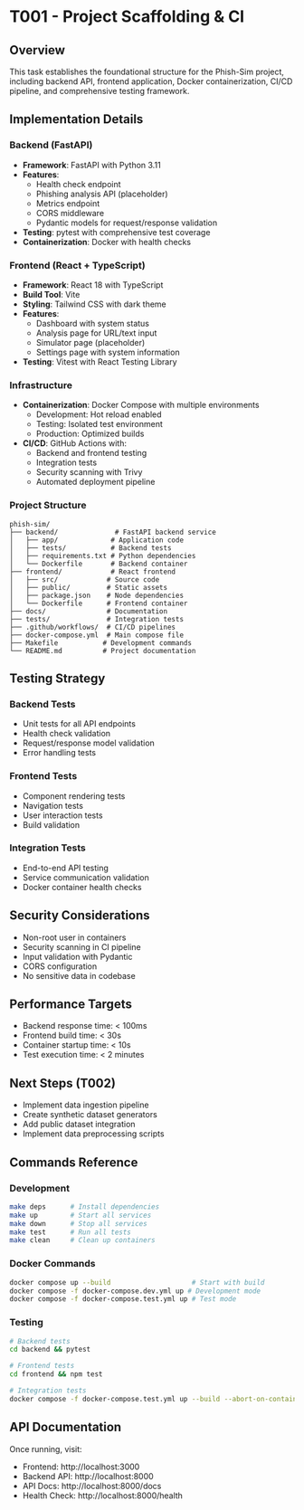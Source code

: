 # T001 - Project Scaffolding & CI

## Overview
This task establishes the foundational structure for the Phish-Sim project, including backend API, frontend application, Docker containerization, CI/CD pipeline, and comprehensive testing framework.

## Implementation Details

### Backend (FastAPI)
- **Framework**: FastAPI with Python 3.11
- **Features**: 
  - Health check endpoint
  - Phishing analysis API (placeholder)
  - Metrics endpoint
  - CORS middleware
  - Pydantic models for request/response validation
- **Testing**: pytest with comprehensive test coverage
- **Containerization**: Docker with health checks

### Frontend (React + TypeScript)
- **Framework**: React 18 with TypeScript
- **Build Tool**: Vite
- **Styling**: Tailwind CSS with dark theme
- **Features**:
  - Dashboard with system status
  - Analysis page for URL/text input
  - Simulator page (placeholder)
  - Settings page with system information
- **Testing**: Vitest with React Testing Library

### Infrastructure
- **Containerization**: Docker Compose with multiple environments
  - Development: Hot reload enabled
  - Testing: Isolated test environment
  - Production: Optimized builds
- **CI/CD**: GitHub Actions with:
  - Backend and frontend testing
  - Integration tests
  - Security scanning with Trivy
  - Automated deployment pipeline

### Project Structure
```
phish-sim/
├── backend/              # FastAPI backend service
│   ├── app/             # Application code
│   ├── tests/           # Backend tests
│   ├── requirements.txt # Python dependencies
│   └── Dockerfile       # Backend container
├── frontend/            # React frontend
│   ├── src/            # Source code
│   ├── public/         # Static assets
│   ├── package.json    # Node dependencies
│   └── Dockerfile      # Frontend container
├── docs/               # Documentation
├── tests/              # Integration tests
├── .github/workflows/  # CI/CD pipelines
├── docker-compose.yml  # Main compose file
├── Makefile           # Development commands
└── README.md          # Project documentation
```

## Testing Strategy

### Backend Tests
- Unit tests for all API endpoints
- Health check validation
- Request/response model validation
- Error handling tests

### Frontend Tests
- Component rendering tests
- Navigation tests
- User interaction tests
- Build validation

### Integration Tests
- End-to-end API testing
- Service communication validation
- Docker container health checks

## Security Considerations
- Non-root user in containers
- Security scanning in CI pipeline
- Input validation with Pydantic
- CORS configuration
- No sensitive data in codebase

## Performance Targets
- Backend response time: < 100ms
- Frontend build time: < 30s
- Container startup time: < 10s
- Test execution time: < 2 minutes

## Next Steps (T002)
- Implement data ingestion pipeline
- Create synthetic dataset generators
- Add public dataset integration
- Implement data preprocessing scripts

## Commands Reference

### Development
```bash
make deps      # Install dependencies
make up        # Start all services
make down      # Stop all services
make test      # Run all tests
make clean     # Clean up containers
```

### Docker Commands
```bash
docker compose up --build                    # Start with build
docker compose -f docker-compose.dev.yml up # Development mode
docker compose -f docker-compose.test.yml up # Test mode
```

### Testing
```bash
# Backend tests
cd backend && pytest

# Frontend tests
cd frontend && npm test

# Integration tests
docker compose -f docker-compose.test.yml up --build --abort-on-container-exit
```

## API Documentation
Once running, visit:
- Frontend: http://localhost:3000
- Backend API: http://localhost:8000
- API Docs: http://localhost:8000/docs
- Health Check: http://localhost:8000/health